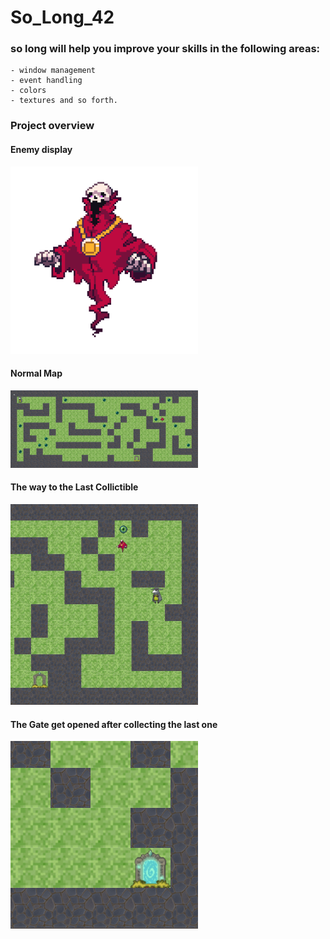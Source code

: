 # So_Long_42
### so long will help you improve your skills in the following areas:
    - window management
    - event handling
    - colors
    - textures and so forth.
### Project overview

#### Enemy display
<img src="images/enemy.gif" width="300px" height="300px" />

#### Normal Map
<img src="images/so-long.png" width="300px" />

#### The way to the Last Collictible
<img src="images/so-long1.png" width="300px" />

#### The Gate get opened after collecting the last one
<img src="images/so-long2.png" width="300px" />
